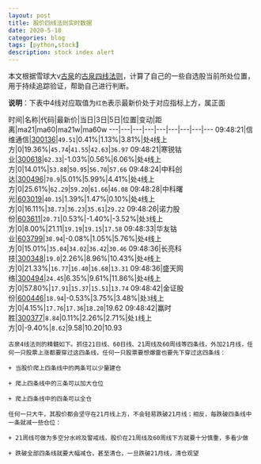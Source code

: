 ```yaml
---
layout: post
title: 股价四线法则实时数据
date: 2020-5-10
categories: blog
tags: [python,stock]
description: stock index alert
---
```



本文根据雪球大v[古泉](https://xueqiu.com/u/7148646888)的[古泉四线法则](https://xueqiu.com/7148646888/130498192)，计算了自己的一些自选股当前所处位置，用于持续追踪验证，帮助自己进行判断。

**说明**：下表中4线对应取值为`红色`表示最新价处于对应指标上方，属正面

时间|名称|代码|最新价|当日|3日|5日|位置|变动|距离|ma21|ma60|ma21w|ma60w
---|---|---|---|---|---|---|---|---
09:48:21|信维通信|[300136](https://xueqiu.com/S/SZ300136)|`49.51`|0.41%|1.13%|3.81%|处`4`线上方|0|19.36%|`45.74`|`41.55`|`42.63`|`36.97`
09:48:21|寒锐钴业|[300618](https://xueqiu.com/S/SZ300618)|`62.33`|-1.03%|0.56%|6.06%|处`4`线上方|0|14.01%|`53.88`|`50.95`|`56.70`|`57.66`
09:48:24|中科创达|[300496](https://xueqiu.com/S/SZ300496)|`70.9`|5.01%|5.99%|4.41%|处`4`线上方|0|25.61%|`62.29`|`59.20`|`61.66`|`46.08`
09:48:28|中科曙光|[603019](https://xueqiu.com/S/SH603019)|`40.15`|1.39%|1.47%|0.10%|处`4`线上方|0|16.11%|`38.73`|`36.23`|`35.61`|`29.22`
09:48:26|诺力股份|[603611](https://xueqiu.com/S/SH603611)|`20.71`|0.53%|-1.40%|-3.52%|处`3`线上方|0|8.00%|21.11|`19.19`|`19.15`|`17.58`
09:48:33|华友钴业|[603799](https://xueqiu.com/S/SH603799)|`38.94`|-0.08%|1.05%|5.76%|处`4`线上方|0|15.01%|`35.04`|`34.02`|`36.42`|`30.46`
09:48:36|长亮科技|[300348](https://xueqiu.com/S/SZ300348)|`19.0`|2.26%|8.96%|10.43%|处`4`线上方|0|21.33%|`16.77`|`16.40`|`16.68`|`13.31`
09:48:36|盛天网络|[300494](https://xueqiu.com/S/SZ300494)|`24.45`|6.35%|9.61%|11.86%|处`4`线上方|0|57.80%|`17.91`|`15.37`|`15.51`|`13.74`
09:48:42|金证股份|[600446](https://xueqiu.com/S/SH600446)|`18.94`|-0.53%|3.75%|3.48%|处`3`线上方|0|4.15%|`17.76`|`17.36`|`18.20`|19.62
09:48:42|赢时胜|[300377](https://xueqiu.com/S/SZ300377)|`8.84`|0.11%|2.26%|2.71%|处`1`线上方|0|-9.40%|`8.62`|9.58|10.20|10.93

```
古泉4线法则的精髓如下。抓住21日线、60日线、21周线及60周线等四条线，外加21月线，任何一只股票上涨都要穿过这四条线，任何一只股票要想爆雷也要先下穿过这四条线：

+ 当股价爬上四条线中的两条可以少量建仓

+ 爬上四条线中的三条可以加大仓位

+ 爬上四条线中的四条可以全仓

任何一只大牛，其股价都会坚守在21月线上方，不会轻易跌破21月线；相反，每跌破四条线中一条就减一些仓位：

+ 21周线可做为多空分水岭及警戒线，股价在21周线及60周线下方就要十分慎重，多看少做

+ 跌破全部四条线就要大幅减仓，甚至清仓，一旦跌破21月线，清仓观望
```
